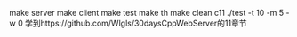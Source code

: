 make server  make client make test make th make clean c11  ./test -t 10 -m 5 -w 0  学到https://github.com/Wlgls/30daysCppWebServer的11章节
